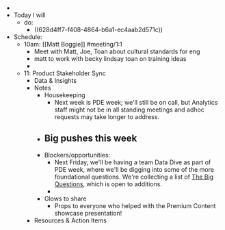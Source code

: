 -
- Today I will
	- do:
		- ((628d4ff7-f408-4864-b6a1-ec4aab2d571c))
- Schedule:
	- 10am: [[Matt Boggie]] #meeting/1:1
		- Meet with Matt, Joe, Toan about cultural standards for eng
		- matt to work with becky lindsay toan on training ideas
		-
	- 11: Product Stakeholder Sync
		- Data & Insights
		- Notes
			- Housekeeping
				- Next week is PDE week; we'll still be on call, but Analytics staff might not be in all standing meetings and adhoc requests may take longer to address.
			- Big pushes this week
				-
			- Blockers/opportunities:
				- Next Friday, we'll be having a team Data Dive as part of PDE week, where we'll be digging into some of the more foundational questions. We're collecting a list of [The Big Questions](https://docs.google.com/spreadsheets/d/1UrpFHDc_HRdXwicWLIFFuTQY7TvQIWCha-1DaQpoEPE/edit#gid=0), which is open to additions.
				-
			- Glows to share
				- Props to everyone who helped with the Premium Content showcase presentation!
		- Resources & Action Items